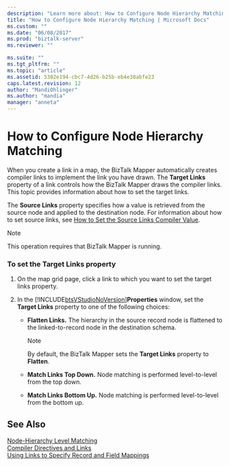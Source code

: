 ```yaml
---
description: "Learn more about: How to Configure Node Hierarchy Matching"
title: "How to Configure Node Hierarchy Matching | Microsoft Docs"
ms.custom: ""
ms.date: "06/08/2017"
ms.prod: "biztalk-server"
ms.reviewer: ""

ms.suite: ""
ms.tgt_pltfrm: ""
ms.topic: "article"
ms.assetid: 5302e194-cbc7-4d26-b25b-eb4e38abfe23
caps.latest.revision: 12
author: "MandiOhlinger"
ms.author: "mandia"
manager: "anneta"
---
```

# How to Configure Node Hierarchy Matching
When you create a link in a map, the BizTalk Mapper automatically creates compiler links to implement the link you have drawn. The **Target Links** property of a link controls how the BizTalk Mapper draws the compiler links. This topic provides information about how to set the target links.  
  
 The **Source Links** property specifies how a value is retrieved from the source node and applied to the destination node. For information about how to set source links, see [How to Set the Source Links Compiler Value](../core/how-to-set-the-source-links-compiler-value.md).  
  
> [!NOTE]
>  This operation requires that BizTalk Mapper is running.  
  
### To set the Target Links property  
  
1. On the map grid page, click a link to which you want to set the target links property.  
  
2. In the [!INCLUDE[btsVStudioNoVersion](../includes/btsvstudionoversion-md.md)]**Properties** window, set the **Target Links** property to one of the following choices:  
  
   -   **Flatten Links.** The hierarchy in the source record node is flattened to the linked-to-record node in the destination schema.  
  
       > [!NOTE]
       >  By default, the BizTalk Mapper sets the **Target Links** property to **Flatten**.  
  
   -   **Match Links Top Down.** Node matching is performed level-to-level from the top down.  
  
   -   **Match Links Bottom Up.** Node matching is performed level-to-level from the bottom up.  
  
## See Also  
 [Node-Hierarchy Level Matching](../core/node-hierarchy-level-matching.md)   
 [Compiler Directives and Links](../core/compiler-directives-and-links.md)   
 [Using Links to Specify Record and Field Mappings](../core/using-links-to-specify-record-and-field-mappings.md)
